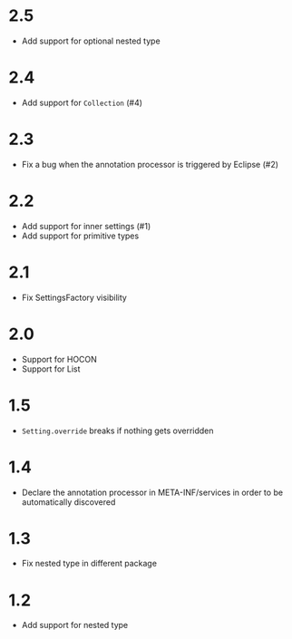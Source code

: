 # 2.5

* Add support for optional nested type

# 2.4

* Add support for `Collection` (#4)

# 2.3

* Fix a bug when the annotation processor is triggered by Eclipse (#2)

# 2.2

* Add support for inner settings (#1)
* Add support for primitive types

# 2.1

* Fix SettingsFactory visibility

# 2.0

* Support for HOCON
* Support for List

# 1.5

* `Setting.override` breaks if nothing gets overridden

# 1.4

* Declare the annotation processor in META-INF/services in order to be automatically discovered

# 1.3

* Fix nested type in different package

# 1.2

* Add support for nested type